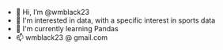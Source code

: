 - 👋 Hi, I’m @wmblack23
- 👀 I'm interested in data, with a specific interest in sports data
- 🌱 I'm currently learning Pandas
- 📫 wmblack23 @ gmail.com

<!---
wmblack23/wmblack23 is a ✨ special ✨ repository because its `README.md` (this file) appears on your GitHub profile.
You can click the Preview link to take a look at your changes.
--->
